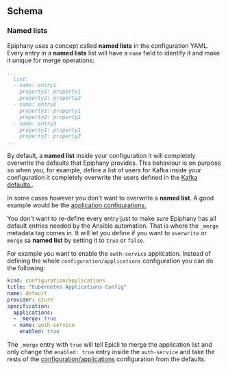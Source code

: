 ## Schema

### Named lists

Epiphany uses a concept called **named lists** in the configuration YAML. Every entry in a **named lists**  list will have a ```name``` field to identify it and make it unique for merge operations:

```yaml
...
  list:
  - name: entry1
    property1: property1
    property2: property2
  - name: entry2
    property1: property1
    property2: property2
  - name: entry3
    property1: property1
    property2: property2
...
```

By default, a **named list** inside your configuration it will completely overwrite the defaults that Epiphany provides. This behaviour is on purpose so when you, for example, define a list of users for Kafka inside your configuration it completely overwrite the users defined in the [Kafka defaults.](https://github.com/epiphany-platform/epiphany/blob/9ff9bb266cd6addf309059a8a5e7a48835daafc3/core/src/epicli/data/common/defaults/configuration/kafka.yml#L34).

In some cases however you don't want to overwrite a **named list**. A good example would be the [application configurations.](https://github.com/epiphany-platform/epiphany/blob/develop/core/src/epicli/data/common/defaults/configuration/applications.yml)

You don't want to re-define every entry just to make sure Epiphany has all default entries needed by the Ansible automation. That is where the ```_merge``` metadata tag comes in. It will let you define if you want to ```overwrite``` or ```merge``` sa **named list** by setting it to ```true``` or ```false```.

For example you want to enable the ```auth-service``` application. Instead of defining the whole ```configuration/applications``` configuration you can do the following:

```yaml
kind: configuration/applications
title: "Kubernetes Applications Config"
name: default
provider: azure
specification:
  applications:
  - _merge: true
  - name: auth-service
    enabled: true
```

The ```_merge``` entry with ```true``` will tell Epicli to merge the application list and only change the ```enabled: true``` entry inside the ```auth-service``` and take the rests of the [configuration/applications]((https://github.com/epiphany-platform/epiphany/blob/develop/core/src/epicli/data/common/defaults/configuration/applications.yml)) configuration from the defaults.
